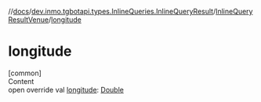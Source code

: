 //[docs](../../../index.md)/[dev.inmo.tgbotapi.types.InlineQueries.InlineQueryResult](../index.md)/[InlineQueryResultVenue](index.md)/[longitude](longitude.md)



# longitude  
[common]  
Content  
open override val [longitude](longitude.md): [Double](https://kotlinlang.org/api/latest/jvm/stdlib/kotlin/-double/index.html)  



